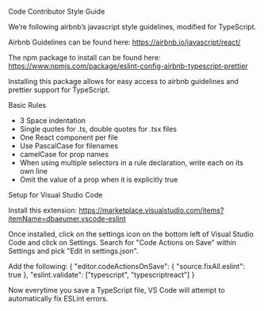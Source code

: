 Code Contributor Style Guide

We’re following airbnb’s javascript style guidelines, modified for TypeScript.

Airbnb Guidelines can be found here: https://airbnb.io/javascript/react/

The npm package to install can be found here: https://www.npmjs.com/package/eslint-config-airbnb-typescript-prettier

Installing this package allows for easy access to airbnb guidelines and prettier support for TypeScript.

Basic Rules

- 3 Space indentation
- Single quotes for .ts, double quotes for .tsx files
- One React component per file
- Use PascalCase for filenames
- camelCase for prop names
- When using multiple selectors in a rule declaration, write each on its own line
- Omit the value of a prop when it is explicitly true

Setup for Visual Studio Code

Install this extension: https://marketplace.visualstudio.com/items?itemName=dbaeumer.vscode-eslint

Once installed, click on the settings icon on the bottom left of Visual Studio Code and click on Settings. Search for "Code Actions on Save" within Settings and pick "Edit in settings.json".

Add the following: {
    "editor.codeActionsOnSave": {
        "source.fixAll.eslint": true
      },
      "eslint.validate": ["typescript", "typescriptreact"]
    }

Now everytime you save a TypeScript file, VS Code will attempt to automatically fix ESLint errors.

